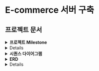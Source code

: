 # E-commerce 서버 구축

## 프로젝트 문서 

<details>
  <summary><b>프로젝트 Milestone</b></summary>
<a href="https://github.com/users/onetaek/projects/4/views/1">
    <img src="https://github.com/user-attachments/assets/2115fb9f-fd94-4823-ac1c-fba02c8d58d7" />
<a/>

- github의 project 와 milestones 기능을 사용하여 작성하였습니다.
- 이미지를 클릭하시면 자세한 내용을 확인할 수 있습니다.

</details>

<details>
  <summary><b>도메인 모델링</b></summary>
<a href="https://lucid.app/lucidchart/c90bb540-962e-46a2-b01a-c3a065a2714e/edit?viewport_loc=-1053%2C-547%2C2367%2C1030%2C0_0&invitationId=inv_0471bdc9-2ac0-4a1f-99e6-2adcd636f258">
    <img src="https://github.com/user-attachments/assets/ab58869d-674a-44e7-95bf-a709f670d0ff" />
<a/>
- 요구사항에 맞는 어떤 `객체`를 도출해낼 것인가? 어떤 `메세지`를 전달할 것인가? 를 생각하며 모델링 하였습니다.

</details>

<details>
  <summary><b>시퀀스 다이어그램</b></summary>

1. 잔액 충전 / 조회 시나리오
```mermaid
sequenceDiagram
    participant 사용자
    participant 잔액

    사용자->>잔액: 충전 요청 (금액)
    alt 충전 성공
        잔액-->>사용자: 충전 완료
    else 충전 실패
        잔액-->>사용자: 충전 실패 응답
    end

    사용자->>잔액: 잔액 조회 요청
    잔액->>사용자: 잔액 정보 반환
```

2. 상품 조회 시나리오

```mermaid
sequenceDiagram
    participant 사용자
    participant 상품

    사용자->>상품: 상품 정보 조회 요청
    상품->>사용자: 상품 목록 반환 (ID, 이름, 가격, 잔여수량)
```

3. 주문 / 결제 시나리오
```mermaid
sequenceDiagram
    participant 사용자
    participant 주문
    participant 잔액
    participant 재고
    participant 결제

    사용자->>주문: 주문 요청 (상품 ID, 수량 목록)
    주문->>잔액: 잔액 확인 요청
    alt 잔액 충분
        잔액-->>주문: 잔액 충분

        주문->>재고: 재고 확인 요청
        alt 재고 충분
            재고-->>주문: 재고 확인 성공

            주문->>결제: 결제 요청
            결제->>잔액: 잔액 차감 요청
            alt 차감 성공
                잔액-->>결제: 잔액 차감 완료
                결제-->>주문: 결제 성공

                주문->>재고: 재고 차감 요청
                재고->>재고: 재고 차감 처리
                재고-->>주문: 재고 차감 완료

                주문-->>사용자: 주문 완료
            else 차감 실패
                잔액-->>결제: 차감 실패
                결제-->>주문: 결제 실패
                주문-->>사용자: 주문 실패 - 잔액 차감 오류
            end
        else 재고 부족
            재고-->>주문: 재고 부족
            주문-->>사용자: 주문 실패 - 재고 부족
        end
    else 잔액 부족
        잔액-->>주문: 잔액 부족
        주문-->>사용자: 주문 실패 - 잔액 부족
    end

```

4. 인기 판매 상품 조회 시나리오
```mermaid
sequenceDiagram
    participant 사용자
    participant 주문
    participant 상품

    사용자->>주문: 인기 상품 조회 요청 (최근 3일)
    주문->>상품: 판매 통계 조회 요청

    상품->>주문: 인기 상품 목록 반환 (상위 5개)
    주문->>사용자: 인기 상품 정보 반환
```

5-1. 장바구니에 상품 추가
```mermaid
sequenceDiagram
    participant 사용자
    participant 장바구니
    participant 장바구니항목

    사용자->>장바구니: 상품 추가 요청 (상품 ID, 수량)
    alt 장바구니 존재
        장바구니->>장바구니항목: 상품 항목 조회 (상품 ID)
        alt 상품 존재
            장바구니항목->>장바구니항목: 수량 업데이트
            장바구니항목-->>장바구니: 업데이트 완료
        else 상품 미존재
            장바구니->>장바구니항목: 새로운 상품 항목 추가
            장바구니항목-->>장바구니: 추가 완료
        end
    else 장바구니 미존재
        장바구니->>장바구니: 새로운 장바구니 생성
        장바구니->>장바구니항목: 상품 항목 추가
        장바구니항목-->>장바구니: 추가 완료
    end
    장바구니-->>사용자: 상품 추가 완료

```

5-2. 장바구니에서 상품 삭제
```mermaid
sequenceDiagram
    participant 사용자
    participant 장바구니
    participant 장바구니항목

    사용자->>장바구니: 상품 삭제 요청 (상품 ID)
    장바구니->>장바구니항목: 상품 항목 조회 (상품 ID)
    alt 상품 존재
        장바구니항목->>장바구니항목: 항목 삭제
        장바구니항목-->>장바구니: 삭제 완료
        장바구니-->>사용자: 상품 삭제 완료
    else 상품 미존재
        장바구니-->>사용자: 삭제 실패 - 상품 없음
    end

```

5-3. 장바구니 조회
```mermaid
sequenceDiagram
    participant 사용자
    participant 장바구니
    participant 장바구니항목
    participant 상품

    사용자->>장바구니: 장바구니 조회 요청
    장바구니->>장바구니항목: 장바구니 항목 조회
    장바구니항목->>상품: 상품 정보 조회 (상품 ID)
    상품-->>장바구니항목: 상품 정보 반환 (이름, 가격)
    장바구니항목-->>장바구니: 장바구니 항목 정보 반환
    장바구니-->>사용자: 장바구니 목록 반환 (상품 이름, 수량, 가격)
```
</details>


<details>
  <summary><b>ERD</b></summary>

## ERD

```mermaid
erDiagram
    User {
        BIGINT id PK "PRIMARY KEY AUTO_INCREMENT"
        VARCHAR name "NOT NULL"
        BIGINT balance_id FK "FOREIGN KEY"
    }
    Balance {
        BIGINT balance_id PK "PRIMARY KEY AUTO_INCREMENT"
        BIGINT user_id FK "FOREIGN KEY UNIQUE"
        DECIMAL amount "NOT NULL DEFAULT 0.00"
    }
    Product {
        BIGINT product_id PK "PRIMARY KEY AUTO_INCREMENT"
        VARCHAR name "NOT NULL"
        DECIMAL price "NOT NULL"
        INT stock_quantity "NOT NULL"
    }
    Order {
        BIGINT order_id PK "PRIMARY KEY AUTO_INCREMENT"
        BIGINT user_id FK "FOREIGN KEY"
        TIMESTAMP order_date "DEFAULT CURRENT_TIMESTAMP"
        DECIMAL total_price
    }
    OrderItem {
        BIGINT order_item_id PK "PRIMARY KEY AUTO_INCREMENT"
        BIGINT order_id FK "FOREIGN KEY"
        BIGINT product_id FK "FOREIGN KEY"
        INT quantity "NOT NULL"
        DECIMAL price "NOT NULL"
    }
    Inventory {
        BIGINT inventory_id PK "PRIMARY KEY AUTO_INCREMENT"
        BIGINT product_id FK "UNIQUE"
        INT available_quantity "NOT NULL"
    }
    Payment {
        BIGINT payment_id PK "PRIMARY KEY AUTO_INCREMENT"
        BIGINT order_id FK "UNIQUE FOREIGN KEY"
        DECIMAL amount "NOT NULL"
        VARCHAR payment_status "NOT NULL"
    }
    Cart {
        BIGINT cart_id PK "PRIMARY KEY AUTO_INCREMENT"
        BIGINT user_id FK "UNIQUE FOREIGN KEY"
    }
    CartItem {
        BIGINT cart_item_id PK "PRIMARY KEY AUTO_INCREMENT"
        BIGINT cart_id FK "FOREIGN KEY"
        BIGINT product_id FK "FOREIGN KEY"
        INT quantity "NOT NULL"
    }

    User ||--o| Balance : "has"
    User ||--o{ Order : "places"
    Order ||--|{ OrderItem : "contains"
    Order ||--o| Payment : "has"
    Product ||--|{ OrderItem : "included in"
    Product ||--o| Inventory : "has"
    User ||--o| Cart : "has"
    Cart ||--|{ CartItem : "contains"
    Product ||--|{ CartItem : "included in"
```

</details>


<details>
  <summary><b>API 명세서</b></summary>

http://hanghae.duckdns.org/
- 위 링크를 통해 API 명세서를 확인할 수 있습니다.
- OpenAPI CodeGenerator 를 사용하여 API 명세서를 생성하였습니다.
- AWS를 통해 API서버를 배포하였습니다.

</details>
